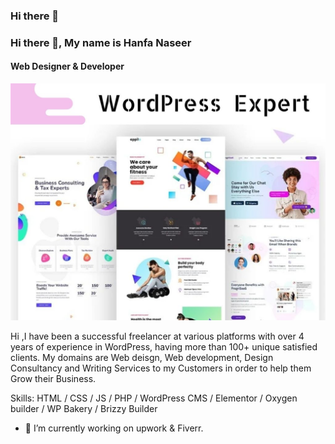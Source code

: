 ### Hi there 👋
### Hi there 👋, My name is Hanfa Naseer
#### Web Designer & Developer
![Web Designer & Developer](https://github.com/HanfaNaseer/Portfolio/blob/main/GoogLe%20Map.jpg)

Hi ,I have been a successful freelancer at various platforms with over 4 years of experience in WordPress, having more than 100+ unique satisfied clients. My domains are Web deisgn, Web development, Design Consultancy and Writing Services to my Customers in order to help them Grow their Business.

Skills: HTML / CSS / JS / PHP / WordPress CMS / Elementor / Oxygen builder / WP Bakery / Brizzy Builder

- 🔭 I’m currently working on upwork & Fiverr. 





<!--
**HanfaNaseer/HanfaNaseer** is a ✨ _special_ ✨ repository because its `README.md` (this file) appears on your GitHub profile.

Here are some ideas to get you started:

- 🔭 I’m currently working on ...
- 🌱 I’m currently learning ...
- 👯 I’m looking to collaborate on ...
- 🤔 I’m looking for help with ...
- 💬 Ask me about ...
- 📫 How to reach me: ...
- 😄 Pronouns: ...
- ⚡ Fun fact: ...
-->
